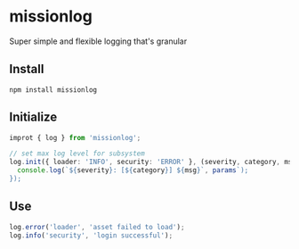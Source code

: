 # missionlog
Super simple and flexible logging that's granular

## Install
```shell
npm install missionlog
```

## Initialize
```typescript
improt { log } from 'missionlog';

// set max log level for subsystem
log.init({ loader: 'INFO', security: 'ERROR' }, (severity, category, msg, params): void => {
  console.log(`${severity}: [${category}] ${msg}`, params`);
});
```
## Use
```typescript
log.error('loader', 'asset failed to load');
log.info('security', 'login successful');
```

